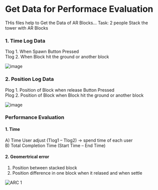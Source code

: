 # Get Data for Performace Evaluation

THis files help to Get the Data of AR Blocks...
Task: 2 people Stack the tower with AR Blocks

### 1. Time Log Data
Tlog 1. When Spawn Button Pressed  
Tlog 2. When Block hit the ground or another block  

![image](https://user-images.githubusercontent.com/88496787/164015709-0124be12-d5e3-465a-a89f-d3a32c0b9e07.png)


### 2. Position Log Data
Plog 1. Position of Block when release Button Pressed  
Plog 2. Position of Block when Block hit the ground or another block  

![image](https://user-images.githubusercontent.com/88496787/164015676-ba678a9c-2aa5-4915-8b8a-393cfb8e0e61.png)


### Performance Evaluation
#### 1. Time  
A) Time User adjust (Tlog1 – Tlog2) -> spend time of each user  
B) Total Completion Time (Start Time – End Time)  

#### 2. Geomertrical error  
1. Position between stacked block  
2. Position difference in one block when it relased and when settle  

![ARC 1](https://user-images.githubusercontent.com/88496787/164015521-28a17136-525e-4e48-afca-befed516ee52.jpg)
